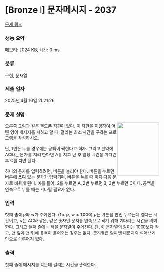 # [Bronze I] 문자메시지 - 2037 

[문제 링크](https://www.acmicpc.net/problem/2037) 

### 성능 요약

메모리: 2024 KB, 시간: 0 ms

### 분류

구현, 문자열

### 제출 일자

2025년 4월 16일 21:21:26

### 문제 설명

<p><img alt="" src="https://onlinejudgeimages.s3-ap-northeast-1.amazonaws.com/upload/201007/sms.png" style="height: 174px; width: 137px; float: right;">오른쪽 그림과 같은 핸드폰 자판이 있다. 이 자판을 이용하여 어떤 영어 메시지를 치려고 할 때, 걸리는 최소 시간을 구하는 프로그램을 작성하시오.</p>

<p>단, 1번은 누를 경우에는 공백이 찍힌다고 하자. 그리고 만약에 AC라는 문자를 치려 한다면 A를 치고 난 후 일정 시간을 기다린 후 C를 치면 된다.</p>

<p>하나의 문자를 입력하려면, 버튼을 눌러야 한다. 버튼을 누르면 버튼에 쓰여 있는 문자가 입력되며, 버튼을 누를 때 마다 다음 문자로 바뀌게 된다. 예를 들어, 2를 누르면 A, 2번 누르면 B, 3번 누르면 C이다. 공백을 연속으로 누를 때는 기다릴 필요가 없다.</p>

### 입력 

 <p>첫째 줄에 p와 w가 주어진다. (1 ≤ p, w ≤ 1,000) p는 버튼을 한번 누르는데 걸리는 시간이고, w는 AC와 같은, 같은 숫자인 문자를 연속으로 찍기 위해 기다리는 시간을 의미한다. 그리고 둘째 줄에는 적을 문자열이 주어진다. 단, 이 문자열의 길이는 1000보다 작고, 맨 앞과 맨 뒤에 공백이 들어오는 경우는 없다. 문자열은 알파벳 대문자와 띄어쓰기만으로 이루어져 있다.</p>

### 출력 

 <p>첫째 줄에 메시지를 적는데 걸리는 시간을 출력한다.</p>


